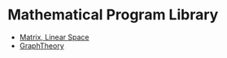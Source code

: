 # **Mathematical Program Library**

* [Matrix, Linear Space](./Matrix/ReadMe.md)
* [GraphTheory](./GraphTheory/ReadMe.md)